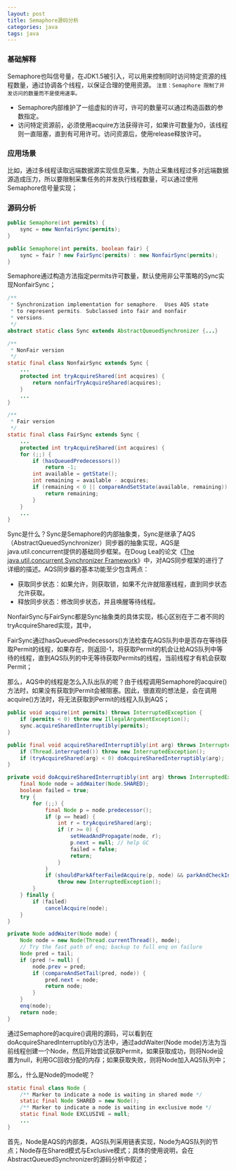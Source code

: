 ```yaml
---
layout: post
title: Semaphore源码分析
categories: java
tags: java
---
```


### 基础解释
Semaphore也叫信号量，在JDK1.5被引入，可以用来控制同时访问特定资源的线程数量，通过协调各个线程，以保证合理的使用资源。
`注意：Semaphore 限制了并发访问的数量而不是使用速率。`
- Semaphore内部维护了一组虚拟的许可，许可的数量可以通过构造函数的参数指定。
- 访问特定资源前，必须使用acquire方法获得许可，如果许可数量为0，该线程则一直阻塞，直到有可用许可。访问资源后，使用release释放许可。

### 应用场景
比如，通过多线程读取远端数据源实现信息采集，为防止采集线程过多对远端数据源造成压力，所以要限制采集任务的并发执行线程数量，可以通过使用Semaphore信号量实现；

### 源码分析

```java
public Semaphore(int permits) {
    sync = new NonfairSync(permits);
}

public Semaphore(int permits, boolean fair) {
    sync = fair ? new FairSync(permits) : new NonfairSync(permits);
}
```

Semaphore通过构造方法指定permits许可数量，默认使用非公平策略的Sync实现NonfairSync；

```java
/**
 * Synchronization implementation for semaphore.  Uses AQS state
 * to represent permits. Subclassed into fair and nonfair
 * versions.
 */
abstract static class Sync extends AbstractQueuedSynchronizer {...}

/**
 * NonFair version
 */
static final class NonfairSync extends Sync {
    ...
    protected int tryAcquireShared(int acquires) {
        return nonfairTryAcquireShared(acquires);
    }
    ...
}

/**
 * Fair version
 */
static final class FairSync extends Sync {
    ...
    protected int tryAcquireShared(int acquires) {
    for (;;) {
        if (hasQueuedPredecessors())
            return -1;
        int available = getState();
        int remaining = available - acquires;
        if (remaining < 0 || compareAndSetState(available, remaining))
            return remaining;
        }
    }
    ...
}
```

Sync是什么？Sync是Semaphore的内部抽象类，Sync是继承了AQS（AbstractQueuedSynchronizer）同步器的抽象实现，AQS是java.util.concurrent提供的基础同步框架。在Doug Lea的论文《[The java.util.concurrent Synchronizer Framework](http://gee.cs.oswego.edu/dl/papers/aqs.pdf)》中，对AQS同步框架的进行了详细的描述。AQS同步器的基本功能至少包含两点：

- 获取同步状态：如果允许，则获取锁，如果不允许就阻塞线程，直到同步状态允许获取。
- 释放同步状态：修改同步状态，并且唤醒等待线程。

NonfairSync与FairSync都是Sync抽象类的具体实现，核心区别在于二者不同的tryAcquireShared实现，其中，

FairSync通过hasQueuedPredecessors()方法检查在AQS队列中是否存在等待获取Permit的线程，如果存在，则返回-1，将获取Permit的机会让给AQS队列中等待的线程，直到AQS队列的中无等待获取Permits的线程，当前线程才有机会获取Permit；

那么，AQS中的线程是怎么入队出队的呢？由于线程调用Semaphore的acquire()方法时，如果没有获取到Permit会被阻塞。因此，很直观的想法是，会在调用acquire()方法时，将无法获取到Permit的线程入队到AQS；

```java
public void acquire(int permits) throws InterruptedException {
    if (permits < 0) throw new IllegalArgumentException();
    sync.acquireSharedInterruptibly(permits);
}

public final void acquireSharedInterruptibly(int arg) throws InterruptedException {
    if (Thread.interrupted()) throw new InterruptedException();
    if (tryAcquireShared(arg) < 0) doAcquireSharedInterruptibly(arg);
}

private void doAcquireSharedInterruptibly(int arg) throws InterruptedException {
    final Node node = addWaiter(Node.SHARED);
    boolean failed = true;
    try {
        for (;;) {
            final Node p = node.predecessor();
            if (p == head) {
                int r = tryAcquireShared(arg);
                if (r >= 0) {
                    setHeadAndPropagate(node, r);
                    p.next = null; // help GC
                    failed = false;
                    return;
                }
            }
            if (shouldParkAfterFailedAcquire(p, node) && parkAndCheckInterrupt())
                throw new InterruptedException();
        }
    } finally {
        if (failed)
            cancelAcquire(node);
    }
}

private Node addWaiter(Node mode) {
    Node node = new Node(Thread.currentThread(), mode);
    // Try the fast path of enq; backup to full enq on failure
    Node pred = tail;
    if (pred != null) {
        node.prev = pred;
        if (compareAndSetTail(pred, node)) {
            pred.next = node;
            return node;
        }
    }
    enq(node);
    return node;
}
```

通过Semaphore的acquire()调用的源码，可以看到在doAcquireSharedInterruptibly()方法中，通过addWaiter(Node mode)方法为当前线程创建一个Node，然后开始尝试获取Permit，如果获取成功，则将Node设置为null，利用GC回收分配的内存；如果获取失败，则将Node加入AQS队列中；

那么，什么是Node的mode呢？

```java
static final class Node {
    /** Marker to indicate a node is waiting in shared mode */
    static final Node SHARED = new Node();
    /** Marker to indicate a node is waiting in exclusive mode */
    static final Node EXCLUSIVE = null;
    ...
}
```

首先，Node是AQS的内部类，AQS队列采用链表实现，Node为AQS队列的节点；Node存在Shared模式与Exclusive模式；具体的使用说明，会在AbstractQueuedSynchronizer的源码分析中叙述；

